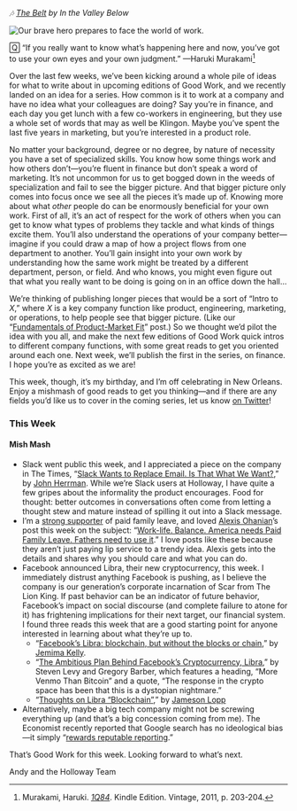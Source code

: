*🎶
[The Belt](https://open.spotify.com/track/0JsRZWdSquAQtgyJO8mhLA?si=69Sf7G9mTRGdOSPXKxn78A) by
In the Valley Below*

![Our brave hero prepares to face the world of work.](https://assets.holloway.com/editorial/images/gw-ballworld.png)

🅀 “If you really want to know what’s happening here and now, you’ve got to use your own
eyes and your own judgment.”
—Haruki Murakami[^1]

Over the last few weeks, we’ve been kicking around a whole pile of ideas for what to write
about in upcoming editions of Good Work, and we recently landed on an idea for a series.
How common is it to work at a company and have no idea what your colleagues are doing?
Say you’re in finance, and each day you get lunch with a few co-workers in engineering,
but they use a whole set of words that may as well be Klingon.
Maybe you’ve spent the last five years in marketing, but you’re interested in a product
role.

No matter your background, degree or no degree, by nature of necessity you have a set of
specialized skills.
You know how some things work and how others don’t—you’re fluent in finance but don’t
speak a word of marketing.
It’s not uncommon for us to get bogged down in the weeds of specialization and fail to see
the bigger picture.
And that bigger picture only comes into focus once we see all the pieces it’s made up of.
Knowing more about what *other* people do can be enormously beneficial for your own work.
First of all, it’s an act of respect for the work of others when you can get to know what
types of problems they tackle and what kinds of things excite them.
You’ll also understand the operations of your company better—imagine if you could draw a
map of how a project flows from one department to another.
You’ll gain insight into your own work by understanding how the same work might be treated
by a different department, person, or field.
And who knows, you might even figure out that what you really want to be doing is going on
in an office down the hall…

We’re thinking of publishing longer pieces that would be a sort of “Intro to *X*,” where
*X* is a key company function like product, engineering, marketing, or operations, to help
people see that bigger picture.
(Like our
“[Fundamentals of Product-Market Fit](https://www.holloway.com/s/rvc-fundamentals-of-product-market-fit)” post.)
So we thought we’d pilot the idea with you all, and make the next few editions of Good
Work quick intros to different company functions, with some great reads to get you
oriented around each one.
Next week, we’ll publish the first in the series, on finance.
I hope you’re as excited as we are!

This week, though, it’s my birthday, and I’m off celebrating in New Orleans.
Enjoy a mishmash of good reads to get you thinking—and if there are any fields you’d like
us to cover in the coming series, let us know [on Twitter](https://twitter.com/holloway)!

### This Week

#### Mish Mash

- Slack went public this week, and I appreciated a piece on the company in The Times,
  “[Slack Wants to Replace Email. Is That What We Want?](https://www.nytimes.com/2019/06/19/style/slack-replace-email-ipo-listing.html),”
  by [John Herrman](https://twitter.com/jwherrman). While we’re Slack users at Holloway, I
  have quite a few gripes about the informality the product encourages.
  Food for thought:
  better outcomes in conversations often come from letting a thought stew and mature instead
  of spilling it out into a Slack message.
- I’m a
  [strong supporter](https://techcrunch.com/2015/10/28/how-startups-can-become-the-unexpected-parental-leave-champs/)
  of paid family leave, and loved [Alexis Ohanian](https://twitter.com/alexisohanian)’s post
  this week on the subject:
  “[Work-life. Balance. America needs Paid Family Leave. Fathers need to use it](https://medium.com/initialized-capital/work-life-balance-2163f7cedcc8).”
  I love posts like these because they aren’t just paying lip service to a trendy idea.
  Alexis gets into the details and shares why you should care and what you can do.
- Facebook announced Libra, their new cryptocurrency, this week.
  I immediately distrust anything Facebook is pushing, as I believe the company is our
  generation’s corporate incarnation of Scar from The Lion King.
  If past behavior can be an indicator of future behavior, Facebook’s impact on social
  discourse (and complete failure to atone for it) has frightening implications for their
  next target, our financial system.
  I found three reads this week that are a good starting point for anyone interested in
  learning about what they’re up to.
  - “[Facebook’s Libra: blockchain, but without the blocks or chain](https://ftalphaville.ft.com/2019/06/18/1560849057000/Facebook-s-Libra--blockchain--but-without-the-blocks-or-chain/),”
    by [Jemima Kelly](https://twitter.com/jemimajoanna).
  - “[The Ambitious Plan Behind Facebook’s Cryptocurrency, Libra](https://www.wired.com/story/ambitious-plan-behind-facebooks-cryptocurrency-libra/),”
    by Steven Levy and Gregory Barber, which features a heading, “More Venmo Than Bitcoin”
    and a quote, “The response in the crypto space has been that this is a dystopian
    nightmare.”
  - “[Thoughts on Libra “Blockchain”](https://medium.com/@lopp/thoughts-on-libra-blockchain-49b8f6c26372),”
    by [Jameson Lopp](https://twitter.com/lopp)
- Alternatively, maybe a big tech company might not be screwing everything up (and that’s a
  big concession coming from me).
  The Economist recently reported that Google search has no ideological bias—it simply “[rewards reputable reporting](https://www.economist.com/graphic-detail/2019/06/08/google-rewards-reputable-reporting-not-left-wing-politics).”

That’s Good Work for this week.
Looking forward to what’s next.

Andy and the Holloway Team


[^1]: Murakami, Haruki. [*1Q84*](https://www.amazon.com/1Q84-Vintage-International-Haruki-Murakami-ebook/dp/B004LROUW2). Kindle Edition. Vintage, 2011, p. 203-204.
